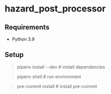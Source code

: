 # hazard_post_processor


## Requirements
- Python 3.9

## Setup
> pipenv install --dev # install dependencies

> pipenv shell # run environment

> pre-commit install # install pre-commit
